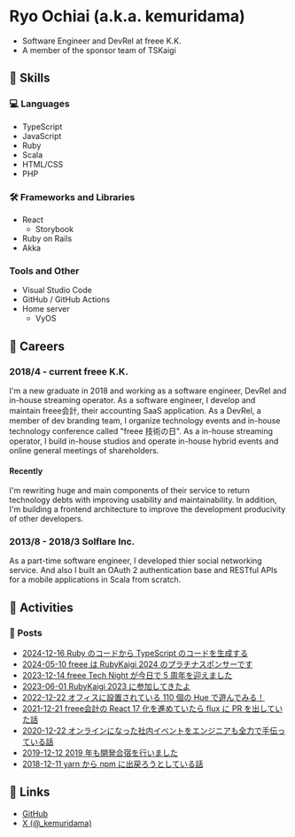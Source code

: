 # Ryo Ochiai (a.k.a. kemuridama)

- Software Engineer and DevRel at freee K.K.
- A member of the sponsor team of TSKaigi

## :seedling: Skills

### :computer: Languages

- TypeScript
- JavaScript
- Ruby
- Scala
- HTML/CSS
- PHP

### :hammer_and_wrench: Frameworks and Libraries

- React
  - Storybook
- Ruby on Rails
- Akka

### Tools and Other

- Visual Studio Code
- GitHub / GitHub Actions
- Home server
  - VyOS

## :briefcase: Careers

### 2018/4 - current freee K.K.

I'm a new graduate in 2018 and working as a software engineer, DevRel and in-house streaming operator.
As a software engineer, I develop and maintain freee会計, their accounting SaaS application.
As a DevRel, a member of dev branding team, I organize technology events and in-house technology conference called "freee 技術の日".
As a in-house streaming operator, I build in-house studios and operate in-house hybrid events and online general meetings of shareholders.

#### Recently

I'm rewriting huge and main components of their service to return technology debts with improving usability and  maintainability.
In addition, I'm building a frontend architecture to improve the development producivity of other developers.

### 2013/8 - 2018/3 Solflare Inc.

As a part-time software engineer, I developed thier social networking service.
And also I built an OAuth 2 authentication base and RESTful APIs for a mobile applications in Scala from scratch.

## :dart: Activities

### :memo: Posts

- [2024-12-16 Ruby のコードから TypeScript のコードを生成する](https://developers.freee.co.jp/entry/generate-typescript-codes-from-ruby-codes)
- [2024-05-10 freee は RubyKaigi 2024 のプラチナスポンサーです](https://developers.freee.co.jp/entry/rubykaigi-2024-sponsor)
- [2023-12-14 freee Tech Night が今日で 5 周年を迎えました](https://developers.freee.co.jp/entry/freee-tech-night-5th-anniversary)
- [2023-06-01 RubyKaigi 2023 に参加してきたよ](https://developers.freee.co.jp/entry/rubykaigi-2023)
- [2022-12-22 オフィスに設置されている 110 個の Hue で遊んでみる！](https://developers.freee.co.jp/entry/asobiba-hue)
- [2021-12-21 freee会計の React 17 化を進めていたら flux に PR を出していた話](https://developers.freee.co.jp/entry/accounting-react-17)
- [2020-12-22 オンラインになった社内イベントをエンジニアも全力で手伝っている話](https://developers.freee.co.jp/entry/handmade-broadcast-studio)
- [2019-12-12 2019 年も開発合宿を行いました](https://developers.freee.co.jp/entry/developers-camp-2019)
- [2018-12-11 yarn から npm に出戻ろうとしている話](https://developers.freee.co.jp/entry/sayonara-yarn)

## :link: Links

- [GitHub](https://github.com/kemuridama)
- [X (@_kemuridama)](https://x.com/_kemuridama)
